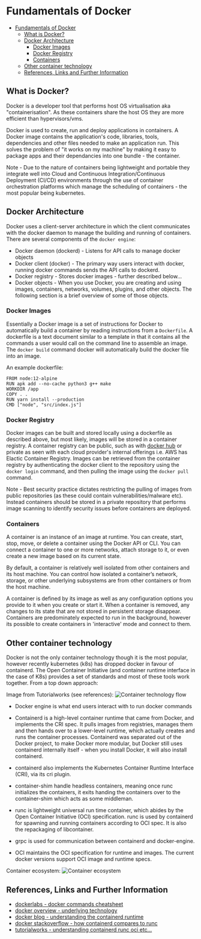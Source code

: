 
# Fundamentals of Docker

- [Fundamentals of Docker](#fundamentals-of-docker)
  - [What is Docker?](#what-is-docker)
  - [Docker Architecture](#docker-architecture)
    - [Docker Images](#docker-images)
    - [Docker Registry](#docker-registry)
    - [Containers](#containers)
  - [Other container technology](#other-container-technology)
  - [References, Links and Further Information](#references-links-and-further-information)

## What is Docker?

Docker is a developer tool that performs host OS virtualisation aka "containerisation". As these containers share the host OS they are more efficient than hypervisors/vms. 

Docker is used to create, run and deploy applications in containers. A Docker image contains the application's code, libraries, tools, dependencies and other files needed to make an application run. This solves the problem of "it works on my machine" by making it easy to package apps and their dependancies into one bundle - the container. 

Note - Due to the nature of containers being lightweight and portable they integrate well into Cloud and Continuous Integration/Continuous Deployment (CI/CD) environments through the use of container orchestration platforms which manage the scheduling of containers - the most popular being kubernetes. 

## Docker Architecture

Docker uses a client-server architecture in which the client communicates with the docker daemon to manage the building and running of containers. There are several components of the `docker engine`:

- Docker daemon (dockerd) - Listens for API calls to manage docker objects
- Docker client (docker) - The primary way users interact with docker, running docker commands sends the API calls to dockerd.
- Docker registry - Stores docker images - further described below... 
- Docker objects - When you use Docker, you are creating and using images, containers, networks, volumes, plugins, and other objects. The following section is a brief overview of some of those objects.

### Docker Images

Essentially a Docker image is a set of instructions for Docker to automatically build a container by reading instructions from a `Dockerfile`. A dockerfile is a text document similar to a template in that it contains all the commands a user would call on the command line to assemble an image. The `docker build` command docker will automatically build the docker file into an image. 

An example dockerfile:

```
FROM node:12-alpine
RUN apk add --no-cache python3 g++ make
WORKDIR /app
COPY . .
RUN yarn install --production
CMD ["node", "src/index.js"]

```

### Docker Registry 
Docker images can be built and stored locally using a dockerfile as described above, but most likely, images will be stored in a container registry. A container registry can be public, such as with [docker hub](https://hub.docker.com/) or private as seen with each cloud provider's internal offerings i.e. AWS has Elactic Container Registry. Images can be retrieved from the container registry by authenticating the docker client to the repository using the `docker login` command, and then pulling the image using the `docker pull` command.

Note - Best security practice dictates restricting the pulling of images from public repositories (as these could contain vulnerabilities/malware etc). Instead containers should be stored in a private repository that performs image scanning to identify security issues before containers are deployed.

### Containers

A container is an instance of an image at runtime. You can create, start, stop, move, or delete a container using the Docker API or CLI. You can connect a container to one or more networks, attach storage to it, or even create a new image based on its current state.

By default, a container is relatively well isolated from other containers and its host machine. You can control how isolated a container’s network, storage, or other underlying subsystems are from other containers or from the host machine.

A container is defined by its image as well as any configuration options you provide to it when you create or start it. When a container is removed, any changes to its state that are not stored in persistent storage disappear. Containers are predominately expected to run in the background, however its possible to create containers in 'interactive' mode and connect to them. 

## Other container technology

Docker is not the only container technology though it is the most popular, however recently kubernetes (k8s) has dropped docker in favour of containerd. The Open Container Initiative (and container runtime interface in the case of K8s) provides a set of standards and most of these tools work together. From a top down approach:

Image from Tutorialworks (see references):
![Container technology flow](https://www.tutorialworks.com/assets/images/container-ecosystem.drawio.png?raw=true "Title")

- Docker engine is what end users interact with to run docker commands 

- Containerd is a high-level container runtime that came from Docker, and implements the CRI spec. It pulls images from registries, manages them and then hands over to a lower-level runtime, which actually creates and runs the container processes. Containerd was separated out of the Docker project, to make Docker more modular, but Docker still uses containerd internally itself - when you install Docker, it will also install containerd.

- containerd also implements the Kubernetes Container Runtime Interface (CRI), via its cri plugin.

- container-shim handle headless containers, meaning once runc initializes the containers, it exits handing the containers over to the container-shim which acts as some middleman.
  
- runc is lightweight universal run time container, which abides by the Open Container Initiative (OCI) specification. runc is used by containerd for spawning and running containers according to OCI spec. It is also the repackaging of libcontainer.
  
- grpc is used for communication between containerd and docker-engine.
  
- OCI maintains the OCI specification for runtime and images. The current docker versions support OCI image and runtime specs.

Container ecosystem:
![Container ecosystem](https://containerd.io/img/architecture.png?raw=true "Title")

## References, Links and Further Information
- [dockerlabs - docker commands cheatsheet ](https://dockerlabs.collabnix.com/docker/cheatsheet/)
- [docker overview - underlying technology ](https://docs.docker.com/get-started/overview/#the-underlying-technology)
- [docker blog - understanding the containerd runtime ](https://www.docker.com/blog/what-is-containerd-runtime/)
- [docker stackoverflow - how containerd compares to runc ](https://stackoverflow.com/questions/41645665/how-containerd-compares-to-runc)
- [tutorialworks - understanding containerd runc oci etc... ](https://www.tutorialworks.com/difference-docker-containerd-runc-crio-oci/)
